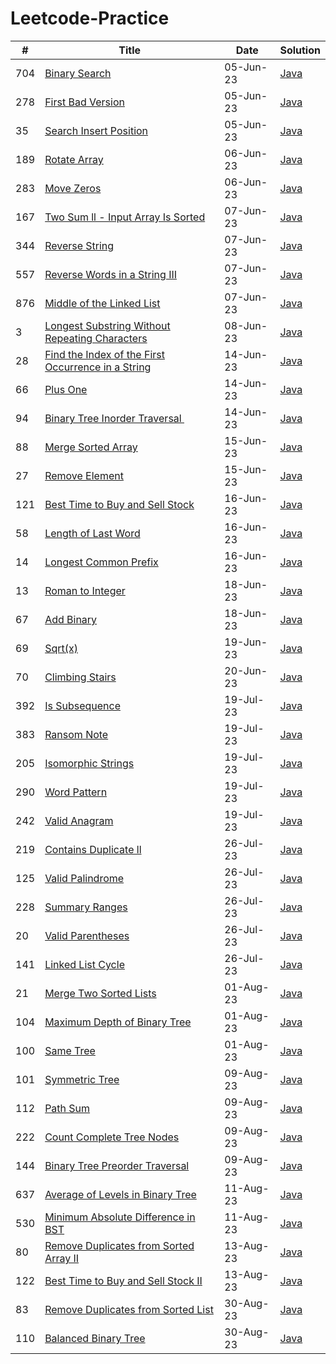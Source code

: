 # Leetcode-Practice

| # | Title                                                                                                                                                                                                   | Date      | Solution |
| ------ | ------------------------------------------------------------------------------------------------------------------------------------------------------------------------------------------------------- | --------- |--------- |
| 704    | [Binary Search](https://leetcode.com/problems/binary-search/description/?envType=study-plan&envId=algorithm-i&plan=algorithm)                                                                           | 05-Jun-23 | [Java](/BinarySearch/704_Binary_Search.java)|
| 278    | [First Bad Version](https://leetcode.com/problems/first-bad-version/description/?envType=study-plan&envId=algorithm-i&plan=algorithm)                                                                   | 05-Jun-23 |[Java](/BinarySearch/278_First_Bad_Version.java)|
| 35     | [Search Insert Position](https://leetcode.com/problems/search-insert-position/description/?envType=study-plan&envId=algorithm-i&plan=algorithm)                                                         | 05-Jun-23 |[Java](/BinarySearch/35_Search_Insert_Position.java)|
| 189    | [Rotate Array](https://leetcode.com/problems/rotate-array/description/?envType=study-plan&envId=algorithm-i&plan=algorithm)                                                                             | 06-Jun-23 |[Java](/TwoPointers/189_Rotate_Array.java)|
| 283    | [Move Zeros](https://leetcode.com/problems/move-zeroes/description/?envType=study-plan&envId=algorithm-i&plan=algorithm)                                                                                | 06-Jun-23 |[Java](/TwoPointers/283_Move_Zeros.java)|
| 167    | [Two Sum ll - Input Array Is Sorted](https://leetcode.com/problems/two-sum-ii-input-array-is-sorted/description/?envType=study-plan&envId=algorithm-i&plan=algorithm)                                   | 07-Jun-23 |[Java](/TwoPointers/167_Two_Sum_ll.java)|
| 344    | [Reverse String](https://leetcode.com/problems/reverse-string/description/?envType=study-plan&envId=algorithm-i&plan=algorithm)                                                                         | 07-Jun-23 |[Java](/TwoPointers/344_Reverse_String.java)|
| 557    | [Reverse Words in a String III](https://leetcode.com/problems/reverse-words-in-a-string-iii/description/?envType=study-plan&envId=algorithm-i&plan=algorithm)                                          | 07-Jun-23 |[Java](/TwoPointers/557_Reverse_Words_in_a_String_lll.java)|
| 876    | [Middle of the Linked List](https://leetcode.com/problems/middle-of-the-linked-list/description/?envType=study-plan&envId=algorithm-i&plan=algorithm)                                                   | 07-Jun-23 |[Java](/TwoPointers/876_Middle_of_the_Linked_List.java)|
| 3      | [Longest Substring Without Repeating Characters](https://leetcode.com/problems/longest-substring-without-repeating-characters/description/?envType=study-plan&envId=algorithm-i&plan=algorithm)         | 08-Jun-23 |[Java](/SlidingWindow/3_Longest_Substring_Without_Repeating_Characters.java)|
| 28     | [Find the Index of the First Occurrence in a String](https://leetcode.com/problems/find-the-index-of-the-first-occurrence-in-a-string/description/?envType=featured-list&envId=top-interview-questions) | 14-Jun-23 |[Java](/TwoPointers/28_Find_Index_of_First_Occurence_in_String.java)|
| 66     | [Plus One](https://leetcode.com/problems/plus-one/description/?envType=featured-list&envId=top-interview-questions)                                                                                     | 14-Jun-23 |[Java](/Others/66_Plus_One.java)|
| 94     | [Binary Tree Inorder Traversal  ](https://leetcode.com/problems/binary-tree-inorder-traversal/description/?envType=featured-list&envId=top-interview-questions)                                         | 14-Jun-23 |[Java](/BinaryTree/94_Binary_Tree_Inorder_Traversal.java)|
| 88     | [Merge Sorted Array](https://leetcode.com/problems/merge-sorted-array/description/?envType=study-plan-v2&envId=top-interview-150)                                                                       | 15-Jun-23 |[Java](/TwoPointers/88_Merged_Sorted_Array.java)|
| 27     | [Remove Element](https://leetcode.com/problems/remove-element/description/?envType=study-plan-v2&envId=top-interview-150)                                                                               | 15-Jun-23 |[Java](/TwoPointers/22_Remove_Element.java)|
| 121    | [Best Time to Buy and Sell Stock](https://leetcode.com/problems/best-time-to-buy-and-sell-stock/description/?envType=study-plan-v2&envId=top-interview-150)                                             | 16-Jun-23 |[Java](/DP/121_Best_Time_to_Buy_and_Sell_Stock.java)|
| 58     | [Length of Last Word](https://leetcode.com/problems/length-of-last-word/description/?envType=study-plan-v2&envId=top-interview-150)                                                                     | 16-Jun-23 |[Java](/Others/58_Length_of_Last_Word.java)|
| 14     | [Longest Common Prefix](https://leetcode.com/problems/longest-common-prefix/description/?envType=study-plan-v2&envId=top-interview-150)                                                                 | 16-Jun-23 |[Java](/Others/14_Longest_Common_Prefix.java)|
| 13     | [Roman to Integer](https://leetcode.com/problems/roman-to-integer/description/)                                                                                                                         | 18-Jun-23 |[Java](/HashTable/13_Roman_to_Integer.java)|
| 67     | [Add Binary](https://leetcode.com/problems/add-binary/)                                                                                                                                                 | 18-Jun-23 |[Java](/Others/67_Add_Binary.java)|
| 69     | [Sqrt(x)](https://leetcode.com/problems/sqrtx/description/)                                                                                                                                             | 19-Jun-23 |[Java](/BinarySearch/69_sqrt_x.java)|
| 70     | [Climbing Stairs](https://leetcode.com/problems/climbing-stairs/description/)                                                                                                                           | 20-Jun-23 |[Java](/DP/70_Climbing_Stairs.java)|
| 392    | [Is Subsequence](https://leetcode.com/problems/is-subsequence/description/?envType=study-plan-v2&envId=top-interview-150)                                                                               | 19-Jul-23 |[Java](/TwoPointers/392_Is_Subsequence.java)|
| 383    | [Ransom Note](https://leetcode.com/problems/ransom-note/description/?envType=study-plan-v2&envId=top-interview-150)                                                                                     | 19-Jul-23 |[Java](/HashTable/383_Ransom_Note.java)|
| 205    | [Isomorphic Strings](https://leetcode.com/problems/isomorphic-strings/description/?envType=study-plan-v2&envId=top-interview-150)                                                                       | 19-Jul-23 |[Java](/HashTable/205_Isomorphic_Strings.java)|
| 290    | [Word Pattern](https://leetcode.com/problems/word-pattern/description/?envType=study-plan-v2&envId=top-interview-150)                                                                                   | 19-Jul-23 |[Java](/HashTable/290_Word_Pattern.java)|
| 242    | [Valid Anagram](https://leetcode.com/problems/valid-anagram/submissions/998984979/?envType=study-plan-v2&envId=top-interview-150)                                                                       | 19-Jul-23 |[Java](/HashTable/242_Valid_Anagram.java)|
| 219    | [Contains Duplicate ll](https://leetcode.com/problems/contains-duplicate-ii/description/?envType=study-plan-v2&envId=top-interview-150)                                                                 | 26-Jul-23 |[Java](/HashTable/219_Contains_Duplicate_ll.java)|
| 125    | [Valid Palindrome](https://leetcode.com/problems/valid-palindrome/description/?envType=study-plan-v2&envId=top-interview-150)                                                                           | 26-Jul-23 |[Java](/TwoPointers/125_Valid_Palindrome.java)|
| 228    | [Summary Ranges](https://leetcode.com/problems/summary-ranges/description/?envType=study-plan-v2&envId=top-interview-150)                                                                               | 26-Jul-23 |[Java](/Others/228_Summary_Ranges.java)|
| 20     | [Valid Parentheses](https://leetcode.com/problems/valid-parentheses/description/?envType=study-plan-v2&envId=top-interview-150)                                                                         | 26-Jul-23 |[Java](/Others/20_Valid_Parenthesis.java)|
| 141    | [Linked List Cycle](https://leetcode.com/problems/linked-list-cycle/description/?envType=study-plan-v2&envId=top-interview-150)                                                                         | 26-Jul-23 |[Java](/LinkedList/141_Linked_List_Cycle.java)|
| 21     | [Merge Two Sorted Lists](https://leetcode.com/problems/merge-two-sorted-lists/description/?envType=study-plan-v2&envId=top-interview-150)                                                               | 01-Aug-23 |[Java](/LinkedList/21_Merge_Two_Sorted_Lists.java)|
| 104    | [Maximum Depth of Binary Tree](https://leetcode.com/problems/maximum-depth-of-binary-tree/description/?envType=study-plan-v2&envId=top-interview-150)                                                   | 01-Aug-23 |[Java](/BinaryTree/104_Maximum_Depth_of_Binary_Tree.java)|
| 100    | [Same Tree](https://leetcode.com/problems/same-tree/description/?envType=study-plan-v2&envId=top-interview-150)                                                                                         | 01-Aug-23 |[Java](/BinaryTree/100_Same_Tree.java)|
| 101    | [Symmetric Tree](https://leetcode.com/problems/symmetric-tree/description/?envType=study-plan-v2&envId=top-interview-150)                                                                               | 09-Aug-23 |[Java](/BinaryTree/101_Symmetric_Tree.java)|
| 112    | [Path Sum](https://leetcode.com/problems/path-sum/description/?envType=study-plan-v2&envId=top-interview-150)                                                                                           | 09-Aug-23 |[Java](/BinaryTree/112_Path_Sum.java)|
| 222    | [Count Complete Tree Nodes](https://leetcode.com/problems/count-complete-tree-nodes/)                                                                                                                   | 09-Aug-23 |[Java](/BinaryTree/222_Count_Complete_Tree_Nodes.java)|
| 144    | [Binary Tree Preorder Traversal](https://leetcode.com/problems/binary-tree-preorder-traversal/)                                                                                                         | 09-Aug-23 |[Java](/BinarySearch/144_Binary_Tree_Preorder_Traversal.java)|
| 637    | [Average of Levels in Binary Tree](https://leetcode.com/problems/average-of-levels-in-binary-tree/)                                                                                                     | 11-Aug-23 |[Java](/BinaryTree/637_Average_of_Levels_in_Binary_Tree.java)|
| 530    | [Minimum Absolute Difference in BST](https://leetcode.com/problems/minimum-absolute-difference-in-bst/)                                                                                                 | 11-Aug-23 |[Java](/BinarySearchTree/530_Minimum_Absolute_Difference_in_BST.java)|
| 80     | [Remove Duplicates from Sorted Array II](https://leetcode.com/problems/remove-duplicates-from-sorted-array-ii/)                                                                                         | 13-Aug-23 |[Java](/TwoPointers/80_Remove_Duplicates_from_Sorted_Array_ll.java)|
| 122    | [Best Time to Buy and Sell Stock II](https://leetcode.com/problems/best-time-to-buy-and-sell-stock-ii/)                                                                                                 | 13-Aug-23 |[Java](/DP/122_Best_Time_to_Buy_and_Sell_Stock_ll.java)|
| 83    | [Remove Duplicates from Sorted List](https://leetcode.com/problems/remove-duplicates-from-sorted-list/description/)                                                                                                 | 30-Aug-23 |[Java](/LinkedList/83_Remove_Duplicates_from_Sorted_List.java)|
| 110    | [Balanced Binary Tree](https://leetcode.com/problems/balanced-binary-tree/description/)                                                                                                 | 30-Aug-23 |[Java](/BinaryTree/110_Balanced_Binary_Tree.java)|